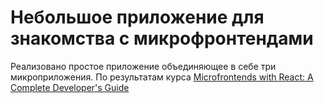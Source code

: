 # Небольшое приложение для знакомства с микрофронтендами

Реализовано простое приложение объединяющее в себе три микроприложения.
По результатам курса [Microfrontends with React: A Complete Developer's Guide][1]

[1]: https://www.udemy.com/course/microfrontend-course/ 'https://www.udemy.com/course/microfrontend-course/'
